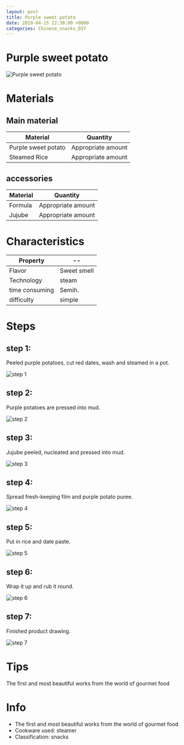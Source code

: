 ```yaml
---
layout: post
title: Purple sweet potato
date: 2019-04-15 22:30:00 +0800
categories: Chinese_snacks_DIY
---
```


# Purple sweet potato

![Purple sweet potato]({{site.baseurl}}/img/401512/401512.jpg)

# Materials


## Main material

Material|Quantity
--|--
Purple sweet potato|Appropriate amount
Steamed Rice|Appropriate amount

## accessories

Material|Quantity
--|--
Formula|Appropriate amount
Jujube|Appropriate amount

# Characteristics

Property|--
--|--
Flavor|Sweet smell
Technology|steam
time consuming|Semih.
difficulty|simple

# Steps

## step 1:

Peeled purple potatoes, cut red dates, wash and steamed in a pot.

![step 1]({{site.baseurl}}/img/401512/1.jpg)

## step 2:

Purple potatoes are pressed into mud.

![step 2]({{site.baseurl}}/img/401512/2.jpg)

## step 3:

Jujube peeled, nucleated and pressed into mud.

![step 3]({{site.baseurl}}/img/401512/3.jpg)

## step 4:

Spread fresh-keeping film and purple potato puree.

![step 4]({{site.baseurl}}/img/401512/4.jpg)

## step 5:

Put in rice and date paste.

![step 5]({{site.baseurl}}/img/401512/5.jpg)

## step 6:

Wrap it up and rub it round.

![step 6]({{site.baseurl}}/img/401512/6.jpg)

## step 7:

Finished product drawing.

![step 7]({{site.baseurl}}/img/401512/7.jpg)

# Tips

The first and most beautiful works from the world of gourmet food

# Info

- The first and most beautiful works from the world of gourmet food
- Cookware used: steamer
- Classification: snacks